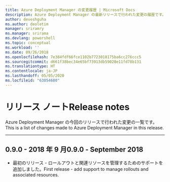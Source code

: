 ```yaml
---
title: Azure Deployment Manager の変更履歴 | Microsoft Docs
description: Azure Deployment Manager の最新リリースで行われた変更の履歴です。
author: deveshguha
ms.author: deoletim
manager: sriramry
ms.manager: srirama
ms.devlang: powershell
ms.topic: conceptual
ms.workload: ''
ms.date: 09/26/2018
ms.openlocfilehash: 7e384fdf66fce1102b7723018175ba6cc276ccc5
ms.sourcegitcommit: d661f38bec34e65bf73913db59028e11fd78b131
ms.translationtype: HT
ms.contentlocale: ja-JP
ms.lasthandoff: 05/05/2020
ms.locfileid: "63054680"
---
```

# <a name="release-notes"></a><span data-ttu-id="c5d23-103">リリース ノート</span><span class="sxs-lookup"><span data-stu-id="c5d23-103">Release notes</span></span>

<span data-ttu-id="c5d23-104">Azure Deployment Manager の今回のリリースで行われた変更の一覧です。</span><span class="sxs-lookup"><span data-stu-id="c5d23-104">This is a list of changes made to Azure Deployment Manager in this release.</span></span>

---
## <a name="090---september-2018"></a><span data-ttu-id="c5d23-105">0.9.0 - 2018 年 9 月</span><span class="sxs-lookup"><span data-stu-id="c5d23-105">0.9.0 - September 2018</span></span>
* <span data-ttu-id="c5d23-106">最初のリリース - ロールアウトと関連リソースを管理するためのサポートを追加しました。</span><span class="sxs-lookup"><span data-stu-id="c5d23-106">First release - add support to manage rollouts and associated resources.</span></span>